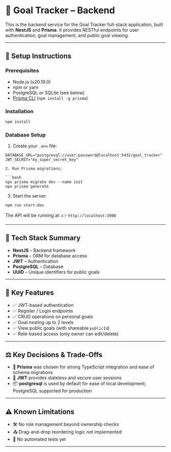 
# 🧠 Goal Tracker – Backend

This is the backend service for the Goal Tracker full-stack application, built with **NestJS** and **Prisma**. It provides RESTful endpoints for user authentication, goal management, and public goal viewing.

---

## 🚀 Setup Instructions

### Prerequisites

- Node.js (v20.19.0)
- npm or yarn
- PostgreSQL or SQLite (see below)
- [Prisma CLI](https://www.prisma.io/docs/getting-started/quickstart) (`npm install -g prisma`)

### Installation

```bash
npm install
````

### Database Setup

1. Create your `.env` file:

```env
DATABASE_URL="postgresql://user:password@localhost:5432/goal_tracker"
JWT_SECRET="my_super_secret_key"

2. Run Prisma migrations:

```bash
npx prisma migrate dev --name init
npx prisma generate
```

3. Start the server:

```bash
npm run start:dev
```

The API will be running at:
👉 `http://localhost:3000`

---

## 🧱 Tech Stack Summary

* **NestJS** – Backend framework
* **Prisma** – ORM for database access
* **JWT** – Authentication
* **PostgreSQL** – Database
* **UUID** – Unique identifiers for public goals

---

## 🔑 Key Features

* ✅ JWT-based authentication
* ✅ Register / Login endpoints
* ✅ CRUD operations on personal goals
* ✅ Goal nesting up to 2 levels
* ✅ View public goals (with shareable `publicId`)
* ✅ Role-based access (only owner can edit/delete)

---

## ⚖️ Key Decisions & Trade-Offs

* 🧩 **Prisma** was chosen for strong TypeScript integration and ease of schema migrations
* 🔐 **JWT** provides stateless and secure user sessions
* 📦 **postgresql** is used by default for ease of local development; PostgreSQL supported for production

---

## ⚠️ Known Limitations

* 🛠 No role management beyond ownership checks
* 📤 Drag-and-drop reordering logic not implemented
* 🧪 No automated tests yet

---
